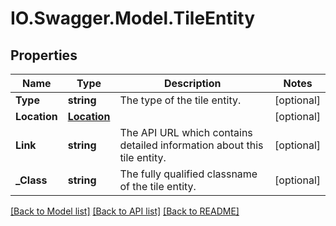 # IO.Swagger.Model.TileEntity
## Properties

Name | Type | Description | Notes
------------ | ------------- | ------------- | -------------
**Type** | **string** | The type of the tile entity. | [optional] 
**Location** | [**Location**](Location.md) |  | [optional] 
**Link** | **string** | The API URL which contains detailed information about this tile entity. | [optional] 
**_Class** | **string** | The fully qualified classname of the tile entity. | [optional] 

[[Back to Model list]](../README.md#documentation-for-models) [[Back to API list]](../README.md#documentation-for-api-endpoints) [[Back to README]](../README.md)

